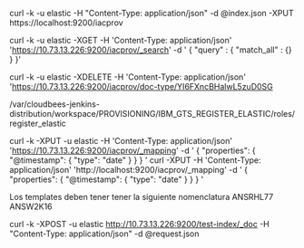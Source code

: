 

curl -k -u elastic -H "Content-Type: application/json" -d @index.json -XPUT https://localhost:9200/iacprov


curl -k -u elastic -XGET -H 'Content-Type: application/json' 'https://10.73.13.226:9200/iacprov/_search' -d '
{
    "query" : {
        "match_all" : {}
    }
}'

curl -k -u elastic -XDELETE -H 'Content-Type: application/json' 'https://10.73.13.226:9200/iacprov/doc-type/YI6FXncBHalwL5zuD0SG

/var/cloudbees-jenkins-distribution/workspace/PROVISIONING/IBM_GTS_REGISTER_ELASTIC/roles/register_elastic

curl -k -XPUT -u elastic -H 'Content-Type: application/json' 'https://10.73.13.226:9200/iacprov/_mapping' -d '
{
  "properties": {
    "@timestamp": {
       "type": "date"
    }
  }
} '
curl -XPUT -H 'Content-Type: application/json' 'http://localhost:9200/iacprov/_mapping' -d '
{
  "properties": {
    "@timestamp": {
       "type": "date"
    }
  }
} '


Los templates deben tener tener la siguiente nomenclatura 
ANSRHL77
ANSW2K16

curl -k -XPOST -u elastic http://10.73.13.226:9200/test-index/_doc -H "Content-Type: application/json" -d @request.json